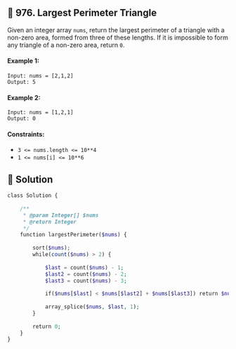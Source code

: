 ## 📝 976. Largest Perimeter Triangle  
Given an integer array `nums`, return the largest perimeter of a triangle with a non-zero area, formed from three of these lengths. If it is impossible to form any triangle of a non-zero area, return `0`.  
     
  
#### Example 1:  

```
Input: nums = [2,1,2]
Output: 5

```
#### Example 2:  

```
Input: nums = [1,2,1]
Output: 0

```
  
#### Constraints:  
+ `3 <= nums.length <= 10**4`  
+ `1 <= nums[i] <= 10**6`  
  
## 📝 Solution 
```php  
class Solution {  
  
    /**  
     * @param Integer[] $nums  
     * @return Integer  
     */  
    function largestPerimeter($nums) {  
  
        sort($nums);  
        while(count($nums) > 2) {  
  
            $last = count($nums) - 1;  
            $last2 = count($nums) - 2;  
            $last3 = count($nums) - 3;  
  
            if($nums[$last] < $nums[$last2] + $nums[$last3]) return $nums[$last] + $nums[$last2]+$nums[$last3];  
  
            array_splice($nums, $last, 1);  
        }  
  
        return 0;  
    }  
}  
```  
